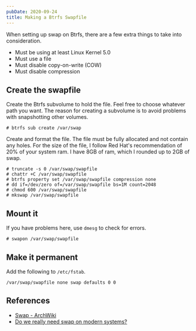 ```yaml
---
pubDate: 2020-09-24
title: Making a Btrfs Swapfile
---
```


When setting up swap on Btrfs, there are a few extra things to take into consideration.

* Must be using at least Linux Kernel 5.0
* Must use a file
* Must disable copy-on-write (COW)
* Must disable compression

## Create the swapfile

Create the Btrfs subvolume to hold the file.
Feel free to choose whatever path you want.
The reason for creating a subvolume is to avoid problems with snapshotting other volumes.

```
# btrfs sub create /var/swap
```

Create and format the file.
The file must be fully allocated and not contain any holes.
For the size of the file, I follow Red Hat's recommendation of 20% of your system ram.
I have 8GB of ram, which I rounded up to 2GB of swap.

```
# truncate -s 0 /var/swap/swapfile
# chattr +C /var/swap/swapfile
# btrfs property set /var/swap/swapfile compression none
# dd if=/dev/zero of=/var/swap/swapfile bs=1M count=2048
# chmod 600 /var/swap/swapfile
# mkswap /var/swap/swapfile
```

## Mount it

If you have problems here, use `dmesg` to check for errors.

```
# swapon /var/swap/swapfile
```

## Make it permanent

Add the following to `/etc/fstab`.

```
/var/swap/swapfile none swap defaults 0 0
```

## References

* [Swap - ArchWiki](https://wiki.archlinux.org/index.php/swap)
* [Do we really need swap on modern systems?](https://www.redhat.com/en/blog/do-we-really-need-swap-modern-systems)




